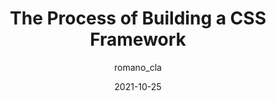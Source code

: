 ---
author: romano_cla
date: 2021-10-25
permalink: false
publisher: codrops
tags:
  - frameworks
  - processes
  - meta
target_url: https://tympanus.net/codrops/2021/10/25/the-process-of-building-a-css-framework/
title: The Process of Building a CSS Framework
---